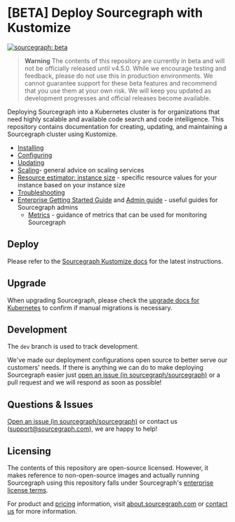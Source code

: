 # [BETA] Deploy Sourcegraph with Kustomize

[![sourcegraph: beta](https://img.shields.io/badge/sourcegraph-beta-blue.svg)](https://sourcegraph.com/github.com/sourcegraph/deploy-sourcegrap-k8s)

> **Warning**
> The contents of this repository are currently in beta and will not be officially released until v4.5.0. While we encourage testing and feedback, please do not use this in production environments. We cannot guarantee support for these beta features and recommend that you use them at your own risk. We will keep you updated as development progresses and official releases become available.

Deploying Sourcegraph into a Kubernetes cluster is for organizations that need highly scalable and
available code search and code intelligence. This repository contains documentation for creating,
updating, and maintaining a Sourcegraph cluster using Kustomize.

- [Installing](https://docs.sourcegraph.com/admin/deploy/kubernetes)
- [Configuring](https://docs.sourcegraph.com/admin/deploy/kubernetes/kustomize/configure)
- [Updating](https://docs.sourcegraph.com/admin/updates/kubernetes)
- [Scaling](https://docs.sourcegraph.com/admin/deploy/scale)- general advice on scaling services
- [Resource estimator: instance size](https://docs.sourcegraph.com/admin/deploy/instance-size) - specific resource values for your instance based on your instance size
- [Troubleshooting](https://docs.sourcegraph.com/admin/install/kubernetes/troubleshoot)
- [Enterprise Getting Started Guide](https://docs.sourcegraph.com/adopt/enterprise_getting_started_guide#kubernetes-admin) and [Admin guide](https://docs.sourcegraph.com/admin) - useful guides for Sourcegraph admins
  - [Metrics](https://docs.sourcegraph.com/admin/observability/metrics) - guidance of metrics that can be used for monitoring Sourcegraph

## Deploy

Please refer to the [Sourcegraph Kustomize docs](https://docs.sourcegraph.com/admin/deploy/kubernetes/kustomize) for the latest instructions.

## Upgrade

When upgrading Sourcegraph, please check the [upgrade docs for Kubernetes](https://docs.sourcegraph.com/admin/updates/kubernetes) to confirm if manual migrations is necessary.

## Development

The `dev` branch is used to track development.

We've made our deployment configurations open source to better serve our customers' needs. If there is anything we can do to make deploying Sourcegraph easier just [open an issue (in sourcegraph/sourcegraph)](https://github.com/sourcegraph/sourcegraph/issues/new?assignees=&labels=deploy-sourcegraph-k8s&template=deploy-sourcegraph.md&title=%5Bdeploy-sourcegraph-k8s%5D) or a pull request and we will respond as soon as possible!

## Questions & Issues

[Open an issue (in sourcegraph/sourcegraph)](https://github.com/sourcegraph/sourcegraph/issues/new?assignees=&labels=deploy-sourcegraph-k8s&template=deploy-sourcegraph.md&title=%5Bdeploy-sourcegraph%5D) or contact us (support@sourcegraph.com), we are happy to help!

## Licensing

The contents of this repository are open-source licensed. However, it makes reference to non-open-source images and actually running Sourcegraph using this repository falls under Sourcegraph's [enterprise license terms](https://about.sourcegraph.com/pricing/).

For product and [pricing](https://about.sourcegraph.com/pricing/) information, visit
[about.sourcegraph.com](https://about.sourcegraph.com) or [contact
us](https://about.sourcegraph.com/contact/sales) for more information.
